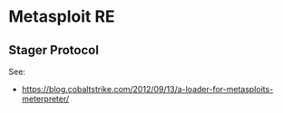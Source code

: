# Metasploit RE

## Stager Protocol

See:
 * https://blog.cobaltstrike.com/2012/09/13/a-loader-for-metasploits-meterpreter/
